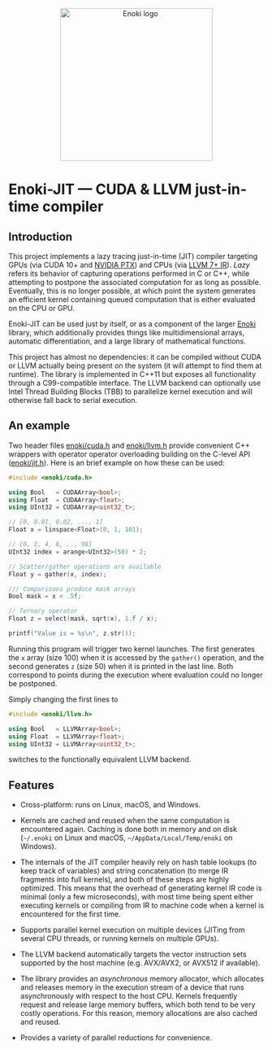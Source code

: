 <p align="center"><img src="https://github.com/mitsuba-renderer/enoki/raw/master/docs/enoki-logo.png" alt="Enoki logo" width="300"/></p>

# Enoki-JIT — CUDA & LLVM just-in-time compiler

## Introduction

This project implements a lazy tracing just-in-time (JIT) compiler targeting
GPUs (via CUDA 10+ and [NVIDIA
PTX](https://docs.nvidia.com/cuda/parallel-thread-execution/index.html)) and
CPUs (via [LLVM 7+ IR](https://llvm.org/docs/LangRef.html)). *Lazy* refers its
behavior of capturing operations performed in C or C++, while attempting to
postpone the associated computation for as long as possible. Eventually, this
is no longer possible, at which point the system generates an efficient kernel
containing queued computation that is either evaluated on the CPU or GPU.

Enoki-JIT can be used just by itself, or as a component of the larger
[Enoki](https://github.com/mitsuba-renderer/enoki) library, which additionally
provides things like multidimensional arrays, automatic differentiation, and a
large library of mathematical functions.

This project has almost no dependencies: it can be compiled without CUDA or
LLVM actually being present on the system (it will attempt to find them at
runtime). The library is implemented in C++11 but exposes all functionality
through a C99-compatible interface. The LLVM backend can optionally use Intel
Thread Building Blocks (TBB) to parallelize kernel execution and will otherwise
fall back to serial execution. 

## An example

Two header files
[enoki/cuda.h](https://github.com/wjakob/enoki-jit/blob/master/include/enoki/cuda.h)
and
[enoki/llvm.h](https://github.com/wjakob/enoki-jit/blob/master/include/enoki/llvm.h)
provide convenient C++ wrappers with operator operator overloading building on
the C-level API
([enoki/jit.h](https://github.com/wjakob/enoki-jit/blob/master/include/enoki/jit.h)).
Here is an brief example on how these can be used:

```cpp
#include <enoki/cuda.h>

using Bool   = CUDAArray<bool>;
using Float  = CUDAArray<float>;
using UInt32 = CUDAArray<uint32_t>;

// [0, 0.01, 0.02, ..., 1]
Float x = linspace<Float>(0, 1, 101);

// [0, 2, 4, 8, .., 98]
UInt32 index = arange<UInt32>(50) * 2;

// Scatter/gather operations are available
Float y = gather(x, index);

/// Comparisons produce mask arrays
Bool mask = x < .5f;

// Ternary operator
Float z = select(mask, sqrt(x), 1.f / x);

printf("Value is = %s\n", z.str());
```

Running this program will trigger two kernel launches. The first generates the
``x`` array (size 100) when it is accessed by the ``gather()`` operation, and
the second generates ``z`` (size 50) when it is printed in the last line. Both
correspond to points during the execution where evaluation could no longer be
postponed.

Simply changing the first lines to

```cpp
#include <enoki/llvm.h>

using Bool   = LLVMArray<bool>;
using Float  = LLVMArray<float>;
using UInt32 = LLVMArray<uint32_t>;
```

switches to the functionally equivalent LLVM backend.

## Features

- Cross-platform: runs on Linux, macOS, and Windows.

- Kernels are cached and reused when the same computation is encountered again.
  Caching is done both in memory and on disk (``~/.enoki`` on Linux and macOS,
  ``~/AppData/Local/Temp/enoki`` on Windows).

- The internals of the JIT compiler heavily rely on hash table lookups (to keep
  track of variables) and string concatenation (to merge IR fragments into full
  kernels), and both of these steps are highly optimized. This means that the
  overhead of generating kernel IR code is minimal (only a few microseconds),
  with most time being spent either executing kernels or compiling from IR to
  machine code when a kernel is encountered for the first time.

- Supports parallel kernel execution on multiple devices (JITing from several
  CPU threads, or running kernels on multiple GPUs).

- The LLVM backend automatically targets the vector instruction sets supported
  by the host machine (e.g. AVX/AVX2, or AVX512 if available).

- The library provides an *asynchronous* memory allocator, which allocates and
  releases memory in the execution stream of a device that runs asynchronously
  with respect to the host CPU. Kernels frequently request and release large
  memory buffers, which both tend to be very costly operations. For this
  reason, memory allocations are also cached and reused.

- Provides a variety of parallel reductions for convenience. 
